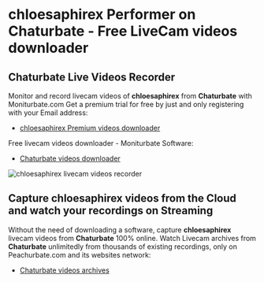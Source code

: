 # chloesaphirex Performer on Chaturbate - Free LiveCam videos downloader

## Chaturbate Live Videos Recorder

Monitor and record livecam videos of **chloesaphirex** from **Chaturbate** with Moniturbate.com
Get a premium trial for free by just and only registering with your Email address:
* [chloesaphirex Premium videos downloader](https://moniturbate.com/request-demo-licence-key.html)

Free livecam videos downloader - Moniturbate Software:
* [Chaturbate videos downloader](https://moniturbate.com/moniturbate-download-software.html)

![chloesaphirex livecam videos recorder](https://peachurnet.com/templates/moniturbate-software.png)


## Capture chloesaphirex videos from the Cloud and watch your recordings on Streaming

Without the need of downloading a software, capture **chloesaphirex** livecam videos from **Chaturbate** 100% online.
Watch Livecam archives from **Chaturbate** unlimitedly from thousands of existing recordings, only on Peachurbate.com and its websites network:
* [Chaturbate videos archives](https://peachurnet.com/)